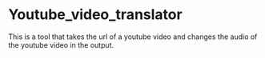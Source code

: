 # Youtube_video_translator
This is a tool that takes the url of a youtube video and changes the audio of the youtube video in the output.
